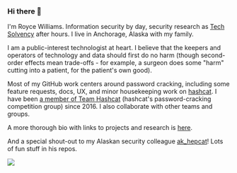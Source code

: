 ### Hi there 👋

I'm Royce Williams. Information security by day, security research as [Tech Solvency](https://www.techsolvency.com) after hours. I live in Anchorage, Alaska with my family.

I am a public-interest technologist at heart. I believe that the keepers and operators of technology and data should first do no harm (though second-order effects mean trade-offs - for example, a surgeon does some "harm" cutting into a patient, for the patient's own good).

Most of my GitHub work centers around password cracking, including some feature requests, docs, UX, and minor housekeeping work on [hashcat](https://github.com/hashcat/hashcat). I have been [a member of Team Hashcat](https://github.com/hashcat/hashcat/blob/master/docs/team.txt) (hashcat's password-cracking competition group) since 2016. I also collaborate with other teams and groups.

A more thorough bio with links to projects and research is [here](https://www.techsolvency.com/roycewilliams/).

And a special shout-out to my Alaskan security colleague [ak_hepcat](https://github.com/akhepcat)! Lots of fun stuff in his repos.

<div>
<img align="center" valign="top" src="https://github-readme-stats.vercel.app/api?username=roycewilliams&count_private=true&theme=dark" > 
<!-- img align="center" valign="top" src="https://github-readme-stats.vercel.app/api/top-langs/?username=roycewilliams&layout=compact" -->
</div>
<!--
**roycewilliams/roycewilliams** is a ✨ _special_ ✨ repository because its `README.md` (this file) appears on your GitHub profile.

Here are some ideas to get you started:

- 🔭 I’m currently working on ...
- 🌱 I’m currently learning ...
- 👯 I’m looking to collaborate on ...
- 🤔 I’m looking for help with ...
- 💬 Ask me about ...
- 📫 How to reach me: ...
- 😄 Pronouns: ...
- ⚡ Fun fact: ...
-->
